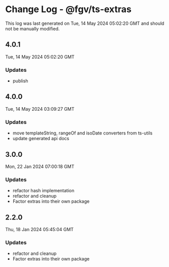# Change Log - @fgv/ts-extras

This log was last generated on Tue, 14 May 2024 05:02:20 GMT and should not be manually modified.

## 4.0.1
Tue, 14 May 2024 05:02:20 GMT

### Updates

- publish

## 4.0.0
Tue, 14 May 2024 03:09:27 GMT

### Updates

- move templateString, rangeOf and isoDate converters from ts-utils
- update generated api docs

## 3.0.0
Mon, 22 Jan 2024 07:00:18 GMT

### Updates

- refactor hash implementation
- refactor and cleanup
- Factor extras into their own package

## 2.2.0
Thu, 18 Jan 2024 05:45:04 GMT

### Updates

- refactor and cleanup
- Factor extras into their own package

